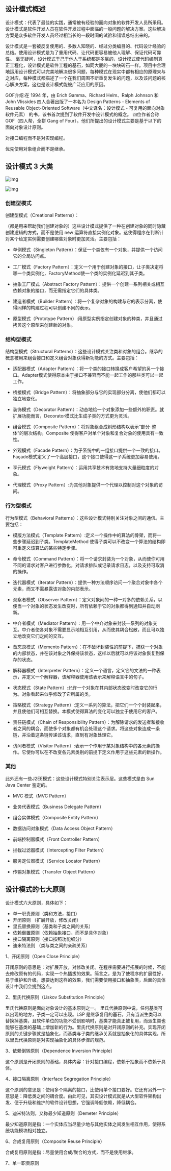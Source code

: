 ## 设计模式概述

设计模式：代表了最佳的实践，通常被有经验的面向对象的软件开发人员所采用。设计模式是软件开发人员在软件开发过程中面临的一般问题的解决方案。这些解决方案是众多软件开发人员经过相当长的一段时间的试验和错误总结出来的。

设计模式是一套被反复使用的、多数人知晓的、经过分类编目的、代码设计经验的总结。使用设计模式是为了重用代码、让代码更容易被他人理解、保证代码可靠性。 毫无疑问，设计模式于己于他人于系统都是多赢的，设计模式使代码编制真正工程化，设计模式是软件工程的基石，如同大厦的一块块砖石一样。项目中合理地运用设计模式可以完美地解决很多问题，每种模式在现实中都有相应的原理来与之对应，每种模式都描述了一个在我们周围不断重复发生的问题，以及该问题的核心解决方案，这也是设计模式能被广泛应用的原因。

GOF介绍:在 1994 年，由 Erich Gamma、Richard Helm、Ralph Johnson 和 John Vlissides 四人合著出版了一本名为 Design Patterns - Elements of Reusable Object-Oriented Software（中文译名：设计模式 - 可复用的面向对象软件元素） 的书，该书首次提到了软件开发中设计模式的概念。
四位作者合称 GOF（四人帮，全拼 Gang of Four）。他们所提出的设计模式主要是基于以下的面向对象设计原则。

对接口编程而不是对实现编程。

优先使用对象组合而不是继承。

## 设计模式 3 大类

![img](.assets/bce70ecc1e1b4c5dad2d21edf8f8b065.png)

![img](.assets/68e752fb88b142159edf489eed5b4a0d.jpg)

### 创建型模式

创建型模式（Creational Patterns）：

（都是用来帮助我们创建对象的）这些设计模式提供了一种在创建对象的同时隐藏创建逻辑的方式，而不是使用 new 运算符直接实例化对象。这使得程序在判断针对某个给定实例需要创建哪些对象时更加灵活。主要包括：

- 单例模式（Singleton Pattern）：保证一个类仅有一个对象，并提供一个访问它的全局访问点。

- 工厂模式（Factory Pattern）：定义一个用于创建对象的接口，让子类决定将哪一个类实例化，FactoryMethod使一个类的实例化延迟到其子类。

- 抽象工厂模式（Abstract Factory Pattern）：提供一个创建一系列相关或相互依赖对象的接口，而无需指定它们的具体类。

- 建造者模式（Builder Pattern）：将一个复杂对象的构建与它的表示分离，使得同样的构建过程可以创建不同的表示。

- 原型模式（Prototype Pattern）:用原型实例指定创建对象的种类，并且通过拷贝这个原型来创建新的对象。

### 结构型模式

结构型模式（Structural Patterns）：这些设计模式关注类和对象的组合。继承的概念被用来组合接口和定义组合对象获得新功能的方式。主要包括：

- 适配器模式（Adapter Pattern）：将一个类的接口转换成客户希望的另一个接口。Adapter模式使得原本由于接口不兼容而不能一起工作的那些类可以一起工作。

- 桥接模式（Bridge Pattern）：将抽象部分与它的实现部分分离，使他们都可以独立地变化。

- 装饰模式（Decorator Pattern）：动态地给一个对象添加一些额外的职责。就扩展功能而言，Decorator模式比生成子类的方式更为灵活。

- 组合模式（Composite Pattern）：将对象组合成树形结构以表示“部分-整体”的层次结构。Composite 使得客户对单个对象和复合对象的使用具有一致性。

- 外观模式（Facade Pattern）：为子系统中的一组接口提供一个一致的接口。Façade模式定义了一个高层接口，这个接口使得这一子系统更加容易使用。

- 享元模式（Flyweight Pattern）：运用共享技术有效地支持大量细粒度的对象。

- 代理模式（Proxy Pattern）:为其他对象提供一个代理以控制对这个对象的访问。

### 行为型模式

行为型模式（Behavioral Patterns）：这些设计模式特别关注对象之间的通信。主要包括：

- 模版方法模式（Template Pattern）:定义一个操作中的算法的骨架，而将一些步骤延迟到子类。TemplateMethod 使得子类可以不改变一个算法的结构即可重定义该算法的某些特定步骤。

- 命令模式（Command Pattern）：将一个请求封装为一个对象，从而使你可用不同的请求对客户进行参数化，对请求排队或记录请求日志，以及支持可取消的操作。

- 迭代器模式（Iterator Pattern）：提供一种方法顺序访问一个聚合对象中各个元素，而又不需暴露该对象的内部表示。

- 观察者模式（Observer Pattern）：定义对象间的一种一对多的依赖关系，以便当一个对象的状态发生改变时，所有依赖于它的对象都得到通知并自动刷新。

- 中介者模式（Mediator Pattern）：用一个中介对象来封装一系列的对象交互。中介者使各对象不需要显示地相互引用，从而使其耦合松散，而且可以独立地改变它们之间的交互。

- 备忘录模式（Memento Pattern）：在不破坏封装性的前提下，捕获一个对象的内部状态，并在该对象之外保持该状态，这样以后就可以将该对象恢复到保存的状态。

- 解释器模式（Interpreter Pattern）：定义一个语言，定义它的文法的一种表示，并定义一个解释器，该解释器使用该表示来解释语言中的句子。

- 状态模式（State Pattern）:允许一个对象在其内部状态改变时改变它的行为。对象看起来似乎修改了它所属的类。

- 策略模式（Strategy Pattern）:定义一系列的算法，把它们一个个封装起来，并且使他们可相互替换。本模式使得算法的变化可以独立于使用它的客户。

- 责任链模式（Chain of Responsibility Pattern）：为解除请求的发送者和接收者之间的耦合，而使多个对象都有机会处理这个请求。将这些对象连成一条链，并沿着这条链传递该请求，直到有对象处理它。

- 访问者模式（Visitor Pattern）:表示一个作用于某对象结构中的各元素的操作。它使你可以在不改变各元素类别的前提下定义作用于这些元素的新操作。

### 其他

此外还有一些J2EE模式：这些设计模式特别关注表示层。这些模式是由 Sun Java Center 鉴定的。

- MVC 模式（MVC Pattern）

- 业务代表模式（Business Delegate Pattern）

- 组合实体模式（Composite Entity Pattern）

- 数据访问对象模式（Data Access Object Pattern）

- 前端控制器模式（Front Controller Pattern）

- 拦截过滤器模式（Intercepting Filter Pattern）

- 服务定位器模式（Service Locator Pattern）

- 传输对象模式（Transfer Object Pattern）

## 设计模式的七大原则

设计模式六大原则，具体如下：

- 单一职责原则（类和方法，接口）
- 开闭原则 （扩展开放，修改关闭）
- 里氏替换原则（基类和子类之间的关系）
- 依赖倒置原则（依赖抽象接口，而不是具体对象）
- 接口隔离原则（接口按照功能细分）
- 迪米特法则 （类与类之间的亲疏关系）

1、开闭原则（Open Close Principle）

开闭原则的意思是：对扩展开放，对修改关闭。在程序需要进行拓展的时候，不能去修改原有的代码，实现一个热插拔的效果。简言之，是为了使程序的扩展性好，易于维护和升级。想要达到这样的效果，我们需要使用接口和抽象类，后面的具体设计中我们会提到这点。

2、里氏代换原则（Liskov Substitution Principle）

里氏代换原则是面向对象设计的基本原则之一。 里氏代换原则中说，任何基类可以出现的地方，子类一定可以出现。LSP 是继承复用的基石，只有当派生类可以替换掉基类，且软件单位的功能不受到影响时，基类才能真正被复用，而派生类也能够在基类的基础上增加新的行为。里氏代换原则是对开闭原则的补充。实现开闭原则的关键步骤就是抽象化，而基类与子类的继承关系就是抽象化的具体实现，所以里氏代换原则是对实现抽象化的具体步骤的规范。

3、依赖倒转原则（Dependence Inversion Principle）

这个原则是开闭原则的基础，具体内容：针对接口编程，依赖于抽象而不依赖于具体。

4、接口隔离原则（Interface Segregation Principle）

这个原则的意思是：使用多个隔离的接口，比使用单个接口要好。它还有另外一个意思是：降低类之间的耦合度。由此可见，其实设计模式就是从大型软件架构出发、便于升级和维护的软件设计思想，它强调降低依赖，降低耦合。

5、迪米特法则，又称最少知道原则（Demeter Principle）

最少知道原则是指：一个实体应当尽量少地与其他实体之间发生相互作用，使得系统功能模块相对独立。

6、合成复用原则（Composite Reuse Principle）

合成复用原则是指：尽量使用合成/聚合的方式，而不是使用继承。

7、单一职责原则
